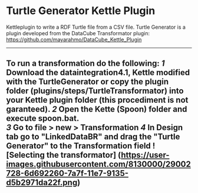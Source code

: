 # Turtle Generator Kettle Plugin 
Kettleplugin to write a RDF Turtle file from a CSV file.
Turtle Generator is a plugin developed from the DataCube Transformator plugin: https://github.com/mayarahmo/DataCube_Kettle_Plugin

---
To run a transformation do the following:
*1* Download the dataintegration4.1, Kettle modified with the TurtleGenerator
or copy the plugin folder (plugins/steps/TurtleTransformator) into your Kettle plugin folder (this procediment is not garanteed).
*2* Open the Kette (Spoon) folder and execute spoon.bat.  
*3* Go to file > new > Transformation
*4* In Design tab go to "LinkedDataBR" and drag the "Turtle Generator" to the Transformation field
![Selecting the transformator] (https://user-images.githubusercontent.com/8130000/29002728-6d692260-7a7f-11e7-9135-d5b2971da22f.png)
--- 
